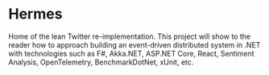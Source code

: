 # Hermes
Home of the lean Twitter re-implementation. This project will show to the reader how to approach building an event-driven distributed system in .NET with technologies such as F#, Akka.NET, ASP.NET Core, React, Sentiment Analysis, OpenTelemetry, BenchmarkDotNet, xUnit, etc.
